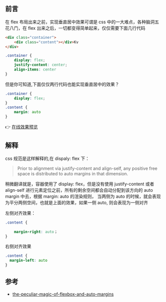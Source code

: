 ## 前言

在 flex 布局出来之前，实现垂直居中效果可谓是 css 中的一大难点，各种脑洞五花八门，在 flex 出来之后，一切都变得简单起来，仅仅需要下面几行代码

```html
<div class="container">
    <div class="content"></div>Kv
</div>
```
```css
.container {
    display: flex;
    justify-content: center;
    align-items: center
}
```

但是你可知道,下面仅仅两行代码也能实现垂直居中的效果？

```css
.container {
    display: flex;
}
.content {
    margin: auto
}
```
👉 [在线效果预览](https://chenxiaoyao6228.github.io/html-preview/?https://github.com/chenxiaoyao6228/fe-notes/blob/main/HTML_CSS/_demo/css-center-with-flex-margin-auto/index.html)
## 解释

css 规范是这样解释的,在 dispaly: flex 下：

> Prior to alignment via justify-content and align-self, any positive free space is distributed to auto margins in that dimension.

稍微翻译就是，容器使用了 display: flex，但是没有使用 justify-content 或者 align-self 进行元素定位之前，所有的剩余空间都会自动分配到该方向的 auto margin 中去，根据 margin: auto 的渲染规则， 当两侧为 auto 的时候，就会表现为平分两侧空间，也就是上面的效果，如果一侧 auto, 则会表现为一侧对齐

左侧对齐效果：

```css
.content {
    
    margin-right: auto；
}
```

右侧对齐效果

```css
.content {
  margin-left: auto
}
```

## 参考

- [the-peculiar-magic-of-flexbox-and-auto-margins](https://css-tricks.com/the-peculiar-magic-of-flexbox-and-auto-margins/)
